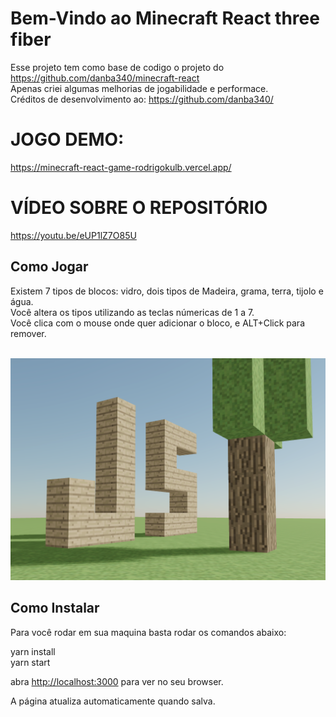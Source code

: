 # Bem-Vindo ao Minecraft React three fiber

Esse projeto tem como base de codigo o projeto do https://github.com/danba340/minecraft-react<br>
Apenas criei algumas melhorias de jogabilidade e performace.<br>
Créditos de desenvolvimento ao: https://github.com/danba340/


# JOGO DEMO: 
https://minecraft-react-game-rodrigokulb.vercel.app/


# VÍDEO SOBRE O REPOSITÓRIO
https://youtu.be/eUP1lZ7O85U


## Como Jogar
Existem 7 tipos de blocos: vidro, dois tipos de Madeira, grama, terra, tijolo e água.<br />
Você altera os tipos utilizando as teclas númericas de 1 a 7.<br />
Você clica com o mouse onde quer adicionar o bloco, e ALT+Click para remover.<br /><Br>

![Preview](preview.png 'Preview')

## Como Instalar

Para você rodar em sua maquina basta rodar os comandos abaixo:<br />

yarn install<br />
yarn start

abra [http://localhost:3000](http://localhost:3000) para ver no seu browser.

A página atualiza automaticamente quando salva.<br />
